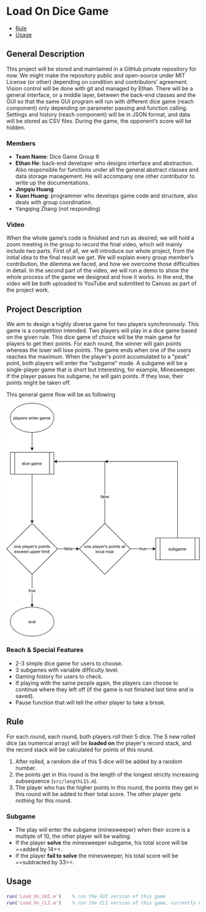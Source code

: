 # Load On Dice Game

* [Rule](##Rule)
* [Usage](##Usage)

## General Description

This project will be stored and maintained in a GitHub private repository for now. We might make the repository public and open-source under MIT License (or other) depending on condition and contributors' agreement. Vision control will be done with git and managed by Ethan. There will be a general interface, or a middle layer, between the back-end classes and the GUI so that the same GUI program will run with different dice game (reach component) only depending on parameter passing and function calling. Settings and history (reach component) will be in JSON format, and data will be stored as CSV files. During the game, the opponent’s score will be hidden.

### Members

* **Team Name**: Dice Game Group 6
* **Ethan He**: back-end developer who designs interface and abstraction. Also responsible for  functions under all the general abstract classes and data storage management. He will accompany one other contributor to write up the documentations.
* **Jingqiu Huang**
* **Xuan Huang**:  programmer who develops game code and structure, also deals with group coordination.
* Yangqing Zhang (not responding)

### Video

When the whole game’s code is finished and run as desired, we will hold a zoom meeting in the group to record the final video, which will mainly include two parts. First of all, we will introduce our whole project, from the initial idea to the final result we get. We will explain every group member’s contribution, the dilemma we faced, and how we overcome those difficulties in detail. In the second part of the video, we will run a demo to show the whole process of the game we designed and how it works. In the end, the video will be both uploaded to YouTube and submitted to Canvas as part of the project work.

## Project Description

We aim to design a highly diverse game for two players synchronously. This game is a competition intended. Two players will play in a dice game based on the given rule. This dice game of choice will be the main game for players to get their points. For each round, the winner will gain points whereas the loser will lose points. The game ends when one of the users reaches the maximum. When the player's point accumulated to a "peak" point, both players will enter the "subgame" mode. A subgame will be a single-player game that is short but interesting, for example, Minesweeper. If the player passes his subgame, he will gain points. If they lose, their points might be taken off.

This general game flow will be as following

![General Game Flowchart](./pics/doc/dice_game-general.png)

### Reach \& Special Features

* 2-3 simple dice game for users to choose.
* 3 subgames with variable difficulty level.
* Gaming history for users to check.
* If playing with the same people again, the players can choose to continue where they left off (if the game is not finished last time and is saved).
* Pause function that will tell the other player to take a break.

## Rule

For each round, each round, both players roll their 5 dice. The 5 new rolled dice (as numerical array) will be **loaded on** the player's record stack, and the record stack will be calculated for points of this round.

1. After rolled, a random die of this 5 dice will be added by a random number.
2. the points get in this round is the length of the longest strictly increasing subsequence (`src/lengthLIS.m`).
3. The player who has the higher points in this round, the points they get in this round will be added to their total score. The other player gets nothing for this round.

### Subgame

* The play will enter the subgame (minesweeper) when their score is a multiple of 10, the other player will be waiting.
* If the player **solve** the minesweeper subgame, his total score will be ==added by 14==.
* If the player **fail to solve** the minesweeper, his total score will be ==subtracted by 33==.

## Usage

```matlab
run('Load_On_GUI.m')	% run the GUI version of this game
run('Load_On_CLI.m')	% run the CLI version of this game, currently not supported
```





